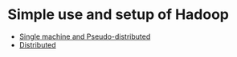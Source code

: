 # Simple use and setup of Hadoop
- [Single machine and Pseudo-distributed](http://www.powerxing.com/install-hadoop.html)
- [Distributed](http://www.powerxing.com/install-hadoop-cluster/)

